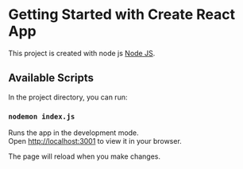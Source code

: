 # Getting Started with Create React App

This project is created with node js [Node JS](https://nodejs.org/en).

## Available Scripts

In the project directory, you can run:

### `nodemon index.js`

Runs the app in the development mode.\
Open [http://localhost:3001](http://localhost:3001) to view it in your browser.

The page will reload when you make changes.
